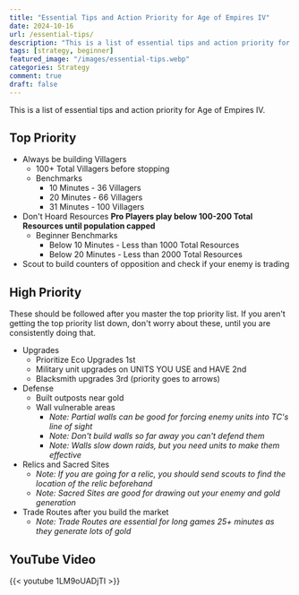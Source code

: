 ```yaml
---
title: "Essential Tips and Action Priority for Age of Empires IV"
date: 2024-10-16
url: /essential-tips/
description: "This is a list of essential tips and action priority for Age of Empires IV."
tags: [strategy, beginner]
featured_image: "/images/essential-tips.webp"
categories: Strategy
comment: true
draft: false
---
```

This is a list of essential tips and action priority for Age of Empires IV.<!--more-->

## Top Priority

- Always be building Villagers
  - 100+ Total Villagers before stopping
  - Benchmarks
    - 10 Minutes - 36 Villagers
    - 20 Minutes - 66 Villagers
    - 31 Minutes - 100 Villagers
- Don't Hoard Resources **Pro Players play below 100-200 Total Resources until population capped**
  - Beginner Benchmarks
    - Below 10 Minutes - Less than 1000 Total Resources
    - Below 20 Minutes - Less than 2000 Total Resources
- Scout to build counters of opposition and check if your enemy is trading

## High Priority

These should be followed after you master the top priority list. If you aren't getting the top priority list down, don't worry about these, until you are consistently doing that.

- Upgrades
  - Prioritize Eco Upgrades 1st
  - Military unit upgrades on UNITS YOU USE and HAVE 2nd
  - Blacksmith upgrades 3rd (priority goes to arrows)
- Defense
  - Built outposts near gold
  - Wall vulnerable areas
    - *Note: Partial walls can be good for forcing enemy units into TC's line of sight*
    - *Note: Don't build walls so far away you can't defend them*
    - *Note: Walls slow down raids, but you need units to make them effective*
- Relics and Sacred Sites
  - *Note: If you are going for a relic, you should send scouts to find the location of the relic beforehand*
  - *Note: Sacred Sites are good for drawing out your enemy and gold generation*
- Trade Routes after you build the market
  - *Note: Trade Routes are essential for long games 25+ minutes as they generate lots of gold*

## YouTube Video

{{< youtube 1LM9oUADjTI >}}